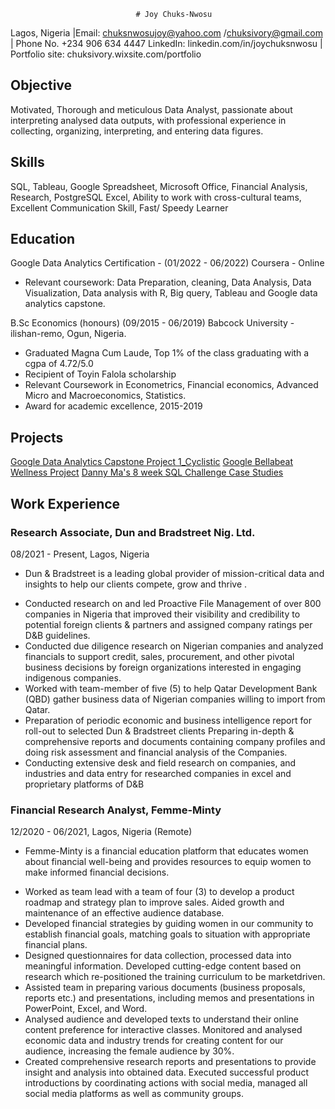                                 # Joy Chuks-Nwosu
Lagos, Nigeria |Email: chuksnwosujoy@yahoo.com /chuksivory@gmail.com | Phone No. +234 906 634 4447
LinkedIn: linkedin.com/in/joychuksnwosu | Portfolio site: chuksivory.wixsite.com/portfolio

## Objective 
Motivated, Thorough and meticulous Data Analyst, passionate about interpreting analysed data outputs, 
with professional experience in collecting, organizing, interpreting, and entering data figures.

## Skills
SQL, Tableau, Google Spreadsheet, Microsoft Office, Financial Analysis, Research, PostgreSQL
Excel, Ability to work with cross-cultural teams, Excellent Communication Skill, Fast/ Speedy Learner

## Education
Google Data Analytics Certification - (01/2022 - 06/2022)
Coursera - Online
  * Relevant coursework: Data Preparation, cleaning, Data Analysis, Data Visualization, Data analysis with R,
    Big query, Tableau and Google data analytics capstone.
    
B.Sc Economics (honours) (09/2015 - 06/2019)
Babcock University - ilishan-remo, Ogun, Nigeria.
  * Graduated Magna Cum Laude, Top 1% of the class graduating with a cgpa of 4.72/5.0
  * Recipient of Toyin Falola scholarship
  * Relevant Coursework in Econometrics, Financial economics, Advanced Micro and Macroeconomics, Statistics.
  * Award for academic excellence, 2015-2019
 
 ## Projects
[Google Data Analytics Capstone Project 1_Cyclistic](https://www.kaggle.com/code/ivoryj/google-data-analytics-capstone-project-1-cyclistic)
[Google Bellabeat Wellness Project](https://www.kaggle.com/code/ivoryj/google-bellebeat-wellness-project)
[Danny Ma's 8 week SQL Challenge Case Studies](https://github.com/ChuksJoy/8weeks_sql_challenge)

## Work Experience 
### Research Associate, Dun and Bradstreet Nig. Ltd.
08/2021 - Present, Lagos, Nigeria
- Dun & Bradstreet is a leading global provider of mission-critical data and
insights to help our clients compete, grow and thrive .
* Conducted research on and led Proactive File Management of over 800 companies in Nigeria that improved their visibility and
credibility to potential foreign clients & partners and assigned company ratings per D&B guidelines.
* Conducted due diligence research on Nigerian companies and analyzed financials to support credit, sales, procurement, and other
pivotal business decisions by foreign organizations interested in engaging indigenous companies.
* Worked with team-member of five (5) to help Qatar Development Bank (QBD) gather business data of Nigerian companies willing to
import from Qatar.
* Preparation of periodic economic and business intelligence report for roll-out to selected Dun & Bradstreet clients
Preparing in-depth & comprehensive reports and documents containing company profiles and doing risk assessment and
financial analysis of the Companies.
* Conducting extensive desk and field research on companies, and industries and data entry for researched companies in excel and
proprietary platforms of D&B

### Financial Research Analyst, Femme-Minty
12/2020 - 06/2021, Lagos, Nigeria (Remote)
- Femme-Minty is a financial education platform that educates women about
financial well-being and provides resources to equip women to make informed
financial decisions.
* Worked as team lead with a team of four (3) to develop a product roadmap and strategy plan to improve sales. Aided growth and
maintenance of an effective audience database.
* Developed financial strategies by guiding women in our community to establish financial goals, matching goals to situation with
appropriate financial plans.
* Designed questionnaires for data collection, processed data into meaningful information. Developed cutting-edge content based on
research which re-positioned the training curriculum to be marketdriven.
* Assisted team in preparing various documents (business proposals, reports etc.) and presentations, including memos and
presentations in PowerPoint, Excel, and Word.
* Analysed audience and developed texts to understand their online content preference for interactive classes. Monitored and analysed
economic data and industry trends for creating content for our audience, increasing the female audience by 30%.
* Created comprehensive research reports and presentations to provide insight and analysis into obtained data.
Executed successful product introductions by coordinating actions with social media, managed all social media platforms as well as
community groups. 
